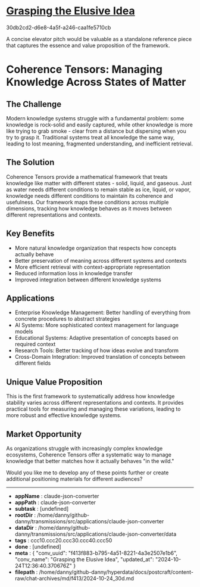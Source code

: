 # [Grasping the Elusive Idea](https://claude.ai/chat/f413f883-b795-4a51-8221-4a3e2507e1b6)

30db2cd2-d6e8-4a5f-a246-caa1fe5710cb

 <antThinking>A concise elevator pitch would be valuable as a standalone reference piece that captures the essence and value proposition of the framework.</antThinking>

<antArtifact identifier="coherence-tensors-pitch" type="text/markdown" title="Coherence Tensors: Elevator Pitch">

# Coherence Tensors: Managing Knowledge Across States of Matter

## The Challenge
Modern knowledge systems struggle with a fundamental problem: some knowledge is rock-solid and easily captured, while other knowledge is more like trying to grab smoke - clear from a distance but dispersing when you try to grasp it. Traditional systems treat all knowledge the same way, leading to lost meaning, fragmented understanding, and inefficient retrieval.

## The Solution
Coherence Tensors provide a mathematical framework that treats knowledge like matter with different states - solid, liquid, and gaseous. Just as water needs different conditions to remain stable as ice, liquid, or vapor, knowledge needs different conditions to maintain its coherence and usefulness. Our framework maps these conditions across multiple dimensions, tracking how knowledge behaves as it moves between different representations and contexts.

## Key Benefits
- More natural knowledge organization that respects how concepts actually behave
- Better preservation of meaning across different systems and contexts
- More efficient retrieval with context-appropriate representation
- Reduced information loss in knowledge transfer
- Improved integration between different knowledge systems

## Applications
- Enterprise Knowledge Management: Better handling of everything from concrete procedures to abstract strategies
- AI Systems: More sophisticated context management for language models
- Educational Systems: Adaptive presentation of concepts based on required context
- Research Tools: Better tracking of how ideas evolve and transform
- Cross-Domain Integration: Improved translation of concepts between different fields

## Unique Value Proposition
This is the first framework to systematically address how knowledge stability varies across different representations and contexts. It provides practical tools for measuring and managing these variations, leading to more robust and effective knowledge systems.

## Market Opportunity
As organizations struggle with increasingly complex knowledge ecosystems, Coherence Tensors offer a systematic way to manage knowledge that better matches how it actually behaves "in the wild."

</antArtifact>

Would you like me to develop any of these points further or create additional positioning materials for different audiences?

---

* **appName** : claude-json-converter
* **appPath** : claude-json-converter
* **subtask** : [undefined]
* **rootDir** : /home/danny/github-danny/transmissions/src/applications/claude-json-converter
* **dataDir** : /home/danny/github-danny/transmissions/src/applications/claude-json-converter/data
* **tags** : ccc10.ccc20.ccc30.ccc40.ccc50
* **done** : [undefined]
* **meta** : {
  "conv_uuid": "f413f883-b795-4a51-8221-4a3e2507e1b6",
  "conv_name": "Grasping the Elusive Idea",
  "updated_at": "2024-10-24T12:36:40.370676Z"
}
* **filepath** : /home/danny/github-danny/hyperdata/docs/postcraft/content-raw/chat-archives/md/f413/2024-10-24_30d.md